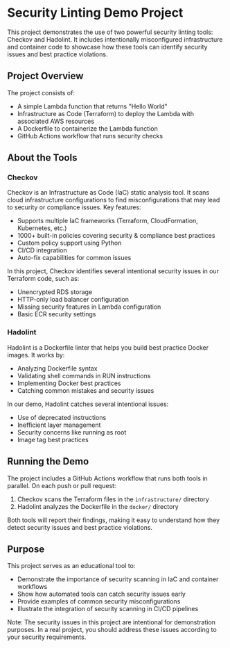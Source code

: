 # Security Linting Demo Project

This project demonstrates the use of two powerful security linting tools: Checkov and Hadolint. It includes intentionally misconfigured infrastructure and container code to showcase how these tools can identify security issues and best practice violations.

## Project Overview

The project consists of:
- A simple Lambda function that returns "Hello World"
- Infrastructure as Code (Terraform) to deploy the Lambda with associated AWS resources
- A Dockerfile to containerize the Lambda function
- GitHub Actions workflow that runs security checks

## About the Tools

### Checkov

Checkov is an Infrastructure as Code (IaC) static analysis tool. It scans cloud infrastructure configurations to find misconfigurations that may lead to security or compliance issues. Key features:

- Supports multiple IaC frameworks (Terraform, CloudFormation, Kubernetes, etc.)
- 1000+ built-in policies covering security & compliance best practices
- Custom policy support using Python
- CI/CD integration
- Auto-fix capabilities for common issues

In this project, Checkov identifies several intentional security issues in our Terraform code, such as:
- Unencrypted RDS storage
- HTTP-only load balancer configuration
- Missing security features in Lambda configuration
- Basic ECR security settings

### Hadolint

Hadolint is a Dockerfile linter that helps you build best practice Docker images. It works by:

- Analyzing Dockerfile syntax
- Validating shell commands in RUN instructions
- Implementing Docker best practices
- Catching common mistakes and security issues

In our demo, Hadolint catches several intentional issues:
- Use of deprecated instructions
- Inefficient layer management
- Security concerns like running as root
- Image tag best practices

## Running the Demo

The project includes a GitHub Actions workflow that runs both tools in parallel. On each push or pull request:

1. Checkov scans the Terraform files in the `infrastructure/` directory
2. Hadolint analyzes the Dockerfile in the `docker/` directory

Both tools will report their findings, making it easy to understand how they detect security issues and best practice violations.

## Purpose

This project serves as an educational tool to:
- Demonstrate the importance of security scanning in IaC and container workflows
- Show how automated tools can catch security issues early
- Provide examples of common security misconfigurations
- Illustrate the integration of security scanning in CI/CD pipelines

Note: The security issues in this project are intentional for demonstration purposes. In a real project, you should address these issues according to your security requirements.